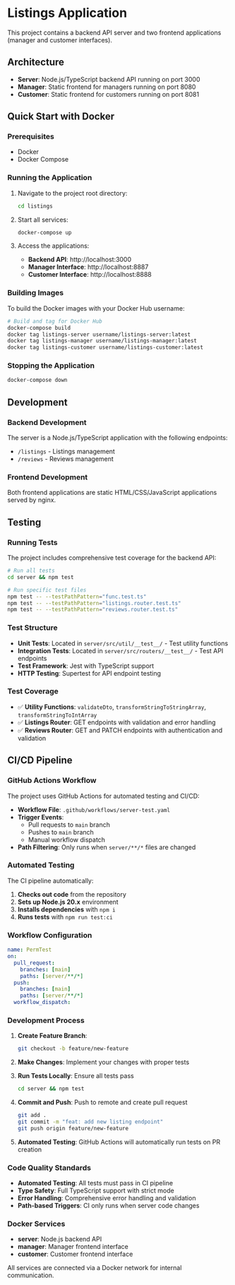 # Listings Application

This project contains a backend API server and two frontend applications (manager and customer interfaces).

## Architecture

- **Server**: Node.js/TypeScript backend API running on port 3000
- **Manager**: Static frontend for managers running on port 8080
- **Customer**: Static frontend for customers running on port 8081

## Quick Start with Docker

### Prerequisites

- Docker
- Docker Compose

### Running the Application

1. Navigate to the project root directory:

   ```bash
   cd listings
   ```

2. Start all services:

   ```bash
   docker-compose up
   ```

3. Access the applications:
   - **Backend API**: http://localhost:3000
   - **Manager Interface**: http://localhost:8887
   - **Customer Interface**: http://localhost:8888

### Building Images

To build the Docker images with your Docker Hub username:

```bash
# Build and tag for Docker Hub
docker-compose build
docker tag listings-server username/listings-server:latest
docker tag listings-manager username/listings-manager:latest
docker tag listings-customer username/listings-customer:latest
```

### Stopping the Application

```bash
docker-compose down
```

## Development

### Backend Development

The server is a Node.js/TypeScript application with the following endpoints:

- `/listings` - Listings management
- `/reviews` - Reviews management

### Frontend Development

Both frontend applications are static HTML/CSS/JavaScript applications served by nginx.

## Testing

### Running Tests

The project includes comprehensive test coverage for the backend API:

```bash
# Run all tests
cd server && npm test

# Run specific test files
npm test -- --testPathPattern="func.test.ts"
npm test -- --testPathPattern="listings.router.test.ts"
npm test -- --testPathPattern="reviews.router.test.ts"
```

### Test Structure

- **Unit Tests**: Located in `server/src/util/__test__/` - Test utility functions
- **Integration Tests**: Located in `server/src/routers/__test__/` - Test API endpoints
- **Test Framework**: Jest with TypeScript support
- **HTTP Testing**: Supertest for API endpoint testing

### Test Coverage

- ✅ **Utility Functions**: `validateDto`, `transformStringToStringArray`, `transformStringToIntArray`
- ✅ **Listings Router**: GET endpoints with validation and error handling
- ✅ **Reviews Router**: GET and PATCH endpoints with authentication and validation

## CI/CD Pipeline

### GitHub Actions Workflow

The project uses GitHub Actions for automated testing and CI/CD:

- **Workflow File**: `.github/workflows/server-test.yaml`
- **Trigger Events**:
  - Pull requests to `main` branch
  - Pushes to `main` branch
  - Manual workflow dispatch
- **Path Filtering**: Only runs when `server/**/*` files are changed

### Automated Testing

The CI pipeline automatically:

1. **Checks out code** from the repository
2. **Sets up Node.js 20.x** environment
3. **Installs dependencies** with `npm i`
4. **Runs tests** with `npm run test:ci`

### Workflow Configuration

```yaml
name: PermTest
on:
  pull_request:
    branches: [main]
    paths: [server/**/*]
  push:
    branches: [main]
    paths: [server/**/*]
  workflow_dispatch:
```

### Development Process

1. **Create Feature Branch**:

   ```bash
   git checkout -b feature/new-feature
   ```

2. **Make Changes**: Implement your changes with proper tests

3. **Run Tests Locally**: Ensure all tests pass

   ```bash
   cd server && npm test
   ```

4. **Commit and Push**: Push to remote and create pull request

   ```bash
   git add .
   git commit -m "feat: add new listing endpoint"
   git push origin feature/new-feature
   ```

5. **Automated Testing**: GitHub Actions will automatically run tests on PR creation

### Code Quality Standards

- **Automated Testing**: All tests must pass in CI pipeline
- **Type Safety**: Full TypeScript support with strict mode
- **Error Handling**: Comprehensive error handling and validation
- **Path-based Triggers**: CI only runs when server code changes

### Docker Services

- **server**: Node.js backend API
- **manager**: Manager frontend interface
- **customer**: Customer frontend interface

All services are connected via a Docker network for internal communication.
